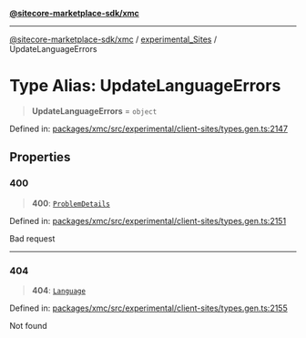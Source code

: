 [**@sitecore-marketplace-sdk/xmc**](../../../../README.md)

***

[@sitecore-marketplace-sdk/xmc](../../../../README.md) / [experimental\_Sites](../README.md) / UpdateLanguageErrors

# Type Alias: UpdateLanguageErrors

> **UpdateLanguageErrors** = `object`

Defined in: [packages/xmc/src/experimental/client-sites/types.gen.ts:2147](https://github.com/Sitecore/marketplace-sdk/blob/main/packages/xmc/src/experimental/client-sites/types.gen.ts#L2147)

## Properties

### 400

> **400**: [`ProblemDetails`](ProblemDetails.md)

Defined in: [packages/xmc/src/experimental/client-sites/types.gen.ts:2151](https://github.com/Sitecore/marketplace-sdk/blob/main/packages/xmc/src/experimental/client-sites/types.gen.ts#L2151)

Bad request

***

### 404

> **404**: [`Language`](Language.md)

Defined in: [packages/xmc/src/experimental/client-sites/types.gen.ts:2155](https://github.com/Sitecore/marketplace-sdk/blob/main/packages/xmc/src/experimental/client-sites/types.gen.ts#L2155)

Not found

